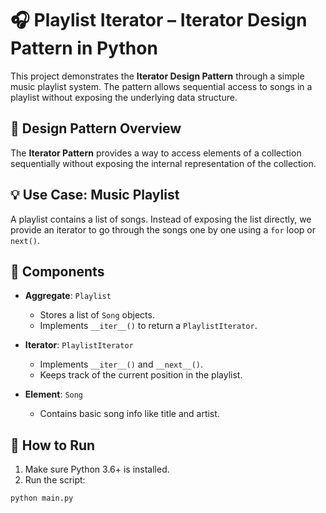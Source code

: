 # 🎧 Playlist Iterator – Iterator Design Pattern in Python

This project demonstrates the **Iterator Design Pattern** through a simple music playlist system. The pattern allows sequential access to songs in a playlist without exposing the underlying data structure.

## 🧠 Design Pattern Overview

The **Iterator Pattern** provides a way to access elements of a collection sequentially without exposing the internal representation of the collection.

## 💡 Use Case: Music Playlist

A playlist contains a list of songs. Instead of exposing the list directly, we provide an iterator to go through the songs one by one using a `for` loop or `next()`.

## 🧱 Components

- **Aggregate**: `Playlist`  
  - Stores a list of `Song` objects.  
  - Implements `__iter__()` to return a `PlaylistIterator`.

- **Iterator**: `PlaylistIterator`  
  - Implements `__iter__()` and `__next__()`.  
  - Keeps track of the current position in the playlist.

- **Element**: `Song`  
  - Contains basic song info like title and artist.

## 🚀 How to Run

1. Make sure Python 3.6+ is installed.
2. Run the script:

```bash
python main.py
```
